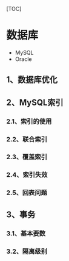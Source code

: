 [TOC]

# 数据库

* MySQL
* Oracle

## 1、数据库优化

## 2、MySQL索引

### 2.1、索引的使用
### 2.2、联合索引
### 2.3、覆盖索引
### 2.4、索引失效
### 2.5、回表问题

## 3、事务

### 3.1、基本要数
### 3.2、隔离级别
